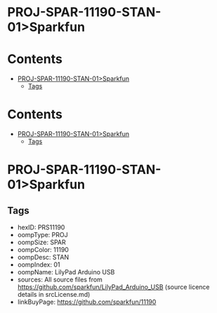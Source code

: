 
PROJ-SPAR-11190-STAN-01>Sparkfun
================================

Contents
========

* [PROJ-SPAR-11190-STAN-01>Sparkfun](#proj-spar-11190-stan-01sparkfun)
	* [Tags](#tags)

Contents
========

* [PROJ-SPAR-11190-STAN-01>Sparkfun](#proj-spar-11190-stan-01sparkfun)
	* [Tags](#tags)

# PROJ-SPAR-11190-STAN-01>Sparkfun

## Tags

- hexID: PRS11190
- oompType: PROJ
- oompSize: SPAR
- oompColor: 11190
- oompDesc: STAN
- oompIndex: 01
- oompName: LilyPad Arduino USB
- sources: All source files from https://github.com/sparkfun/LilyPad_Arduino_USB (source licence details in srcLicense.md)
- linkBuyPage: https://github.com/sparkfun/11190
